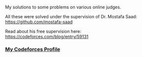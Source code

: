 My solutions to some problems on various online judges.

All these were solved under the supervision of Dr. Mostafa Saad: https://github.com/mostafa-saad

Read about his free supervision here: https://codeforces.com/blog/entry/59131

### [My Codeforces Profile](https://codeforces.com/profile/GLAYS)
